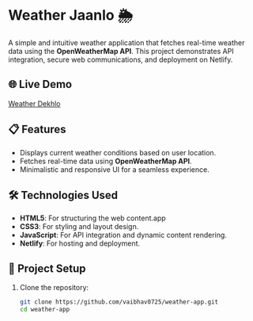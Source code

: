 # Weather Jaanlo 🌦️

A simple and intuitive weather application that fetches real-time weather data using the **OpenWeatherMap API**. This project demonstrates API integration, secure web communications, and deployment on Netlify.

## 🌐 Live Demo
[Weather Dekhlo](https://weather-jaanlo.netlify.app/)

## 📋 Features
- Displays current weather conditions based on user location.
- Fetches real-time data using **OpenWeatherMap API**.
- Minimalistic and responsive UI for a seamless experience.

## 🛠️ Technologies Used
- **HTML5**: For structuring the web content.app
- **CSS3**: For styling and layout design.
- **JavaScript**: For API integration and dynamic content rendering.
- **Netlify**: For hosting and deployment.

## 📂 Project Setup
1. Clone the repository:
   ```bash
   git clone https://github.com/vaibhav0725/weather-app.git
   cd weather-app

